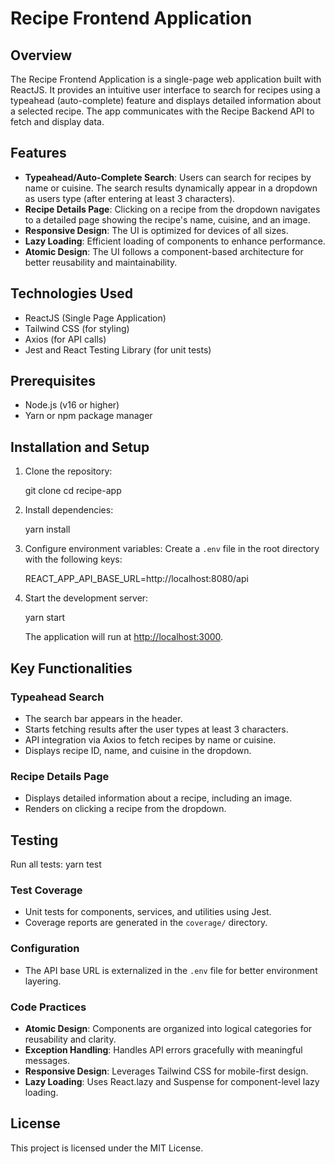 # Recipe Frontend Application

## Overview
The Recipe Frontend Application is a single-page web application built with ReactJS. It provides an intuitive user interface to search for recipes using a typeahead (auto-complete) feature and displays detailed information about a selected recipe. The app communicates with the Recipe Backend API to fetch and display data.

## Features
- **Typeahead/Auto-Complete Search**: Users can search for recipes by name or cuisine. The search results dynamically appear in a dropdown as users type (after entering at least 3 characters).
- **Recipe Details Page**: Clicking on a recipe from the dropdown navigates to a detailed page showing the recipe's name, cuisine, and an image.
- **Responsive Design**: The UI is optimized for devices of all sizes.
- **Lazy Loading**: Efficient loading of components to enhance performance.
- **Atomic Design**: The UI follows a component-based architecture for better reusability and maintainability.

## Technologies Used
- ReactJS (Single Page Application)
- Tailwind CSS (for styling)
- Axios (for API calls)
- Jest and React Testing Library (for unit tests)

## Prerequisites
- Node.js (v16 or higher)
- Yarn or npm package manager

## Installation and Setup
1. Clone the repository:
   
    git clone <repository-url>
    cd recipe-app
  

2. Install dependencies:
    
    yarn install
  

3. Configure environment variables: Create a `.env` file in the root directory with the following keys:
 
    REACT_APP_API_BASE_URL=http://localhost:8080/api
  

4. Start the development server:

    yarn start

    The application will run at [http://localhost:3000](http://localhost:3000).

## Key Functionalities
### Typeahead Search
- The search bar appears in the header.
- Starts fetching results after the user types at least 3 characters.
- API integration via Axios to fetch recipes by name or cuisine.
- Displays recipe ID, name, and cuisine in the dropdown.

### Recipe Details Page
- Displays detailed information about a recipe, including an image.
- Renders on clicking a recipe from the dropdown.

## Testing
Run all tests:
yarn test

### Test Coverage
- Unit tests for components, services, and utilities using Jest.
- Coverage reports are generated in the `coverage/` directory.

### Configuration
- The API base URL is externalized in the `.env` file for better environment layering.

### Code Practices
- **Atomic Design**: Components are organized into logical categories for reusability and clarity.
- **Exception Handling**: Handles API errors gracefully with meaningful messages.
- **Responsive Design**: Leverages Tailwind CSS for mobile-first design.
- **Lazy Loading**: Uses React.lazy and Suspense for component-level lazy loading.

## License
This project is licensed under the MIT License.